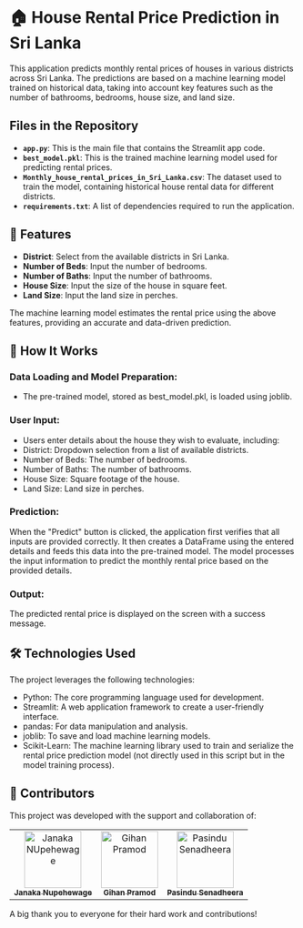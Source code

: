 # 🏠 House Rental Price Prediction in Sri Lanka

This application predicts monthly rental prices of houses in various districts across Sri Lanka. The predictions are based on a machine learning model trained on historical data, taking into account key features such as the number of bathrooms, bedrooms, house size, and land size.

## Files in the Repository

- **`app.py`**: This is the main file that contains the Streamlit app code.
- **`best_model.pkl`**: This is the trained machine learning model used for predicting rental prices.
- **`Monthly_house_rental_prices_in_Sri_Lanka.csv`**: The dataset used to train the model, containing historical house rental data for different districts.
- **`requirements.txt`**: A list of dependencies required to run the application.

## 🌟 Features

- **District**: Select from the available districts in Sri Lanka.
- **Number of Beds**: Input the number of bedrooms.
- **Number of Baths**: Input the number of bathrooms.
- **House Size**: Input the size of the house in square feet.
- **Land Size**: Input the land size in perches.

The machine learning model estimates the rental price using the above features, providing an accurate and data-driven prediction.

## 🚀 How It Works

### Data Loading and Model Preparation:
- The pre-trained model, stored as best_model.pkl, is loaded using joblib.

### User Input:
- Users enter details about the house they wish to evaluate, including:
- District: Dropdown selection from a list of available districts.
- Number of Beds: The number of bedrooms.
- Number of Baths: The number of bathrooms.
- House Size: Square footage of the house.
- Land Size: Land size in perches.

### Prediction:
When the "Predict" button is clicked, the application first verifies that all inputs are provided correctly. It then creates a DataFrame using the entered details and feeds this data into the pre-trained model. The model processes the input information to predict the monthly rental price based on the provided details.

### Output:
The predicted rental price is displayed on the screen with a success message.

## 🛠️ Technologies Used

The project leverages the following technologies:

- Python: The core programming language used for development.
- Streamlit: A web application framework to create a user-friendly interface.
- pandas: For data manipulation and analysis.
- joblib: To save and load machine learning models.
- Scikit-Learn: The machine learning library used to train and serialize the rental price prediction model (not directly used in this script but in the model training process).

## 👥 Contributors

This project was developed with the support and collaboration of:

<table>
  <tr>
    <td align="center">
      <a href="https://github.com/janakanupehewage">
        <img src="https://github.com/janakanupehewage.png" width="100px;" alt="Janaka NUpehewage"/>
        <br />
        <sub><b>Janaka Nupehewage</b></sub>
      </a>
    </td>
    <td align="center">
      <a href="https://github.com/gihanpramod">
        <img src="https://github.com/gihanpramod.png" width="100px;" alt="Gihan Pramod"/>
        <br />
        <sub><b>Gihan Pramod</b></sub>
      </a>
    <td align="center">
      <a href="https://github.com/pasindumsenadheera">
        <img src="https://github.com/pasindumsenadheera.png" width="100px;" alt="Pasindu Senadheera"/>
        <br />
        <sub><b>Pasindu Senadheera</b></sub>
      </a>
  </tr>
</table>
A big thank you to everyone for their hard work and contributions!
